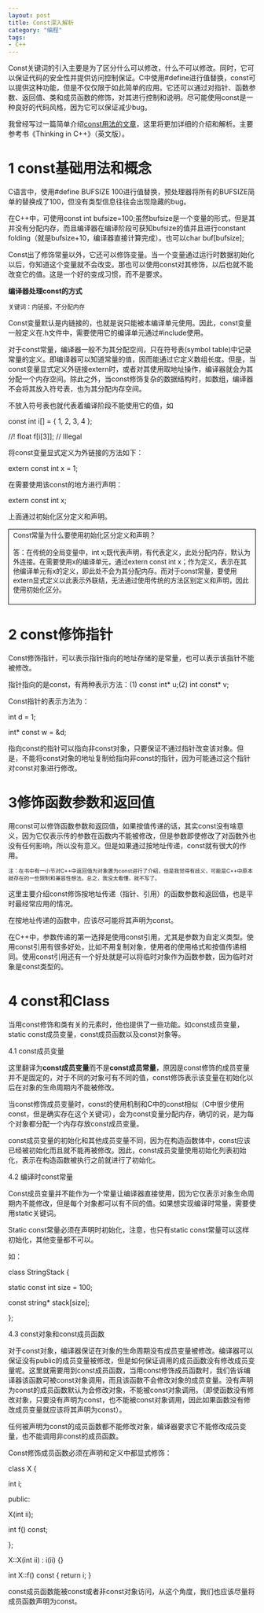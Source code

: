 ```yaml
---
layout: post
title: Const深入解析
category: "编程"
tags:
- C++
---
```

Const关键词的引入主要是为了区分什么可以修改，什么不可以修改。同时，它可以保证代码的安全性并提供访问控制保证。C中使用#define进行值替换，const可以提供这种功能，但是不仅仅限于如此简单的应用。它还可以通过对指针、函数参数、返回值、类和成员函数的修饰，对其进行控制和说明。尽可能使用const是一种良好的代码风格，因为它可以保证减少bug。

我曾经写过一篇简单介绍<a href="http://www.codingart.info/index.php/const/">const用法的文章</a>，这里将更加详细的介绍和解析。主要参考书《Thinking in C++》（英文版）。
<h1>1 const基础用法和概念</h1>
C语言中，使用#define BUFSIZE 100进行值替换，预处理器将所有的BUFSIZE简单的替换成了100，但没有类型信息往往会出现隐藏的bug。

在C++中，可使用const int bufsize=100;虽然bufsize是一个变量的形式，但是其并没有分配内存，而且编译器在编译阶段可获知bufsize的值并且进行constant folding（就是bufsize+10，编译器直接计算完成）。也可以char buf[bufsize];

Const出了修饰常量以外，它还可以修饰变量。当一个变量通过运行时数据初始化以后，你知道这个变量就不会改变。那也可以使用const对其修饰，以后也就不能改变它的值。这是一个好的变成习惯，而不是要求。

<strong>编译器处理const的方式
</strong>

<span style="font-size: 9pt;">关键词：内链接，不分配内存
</span>

Const变量默认是内链接的，也就是说只能被本编译单元使用。因此，const变量一般定义在.h文件中，需要使用它的编译单元通过#include使用。

对于const常量，编译器一般不为其分配空间，只在符号表(symbol table)中记录常量的定义。即编译器可以知道常量的值，因而能通过它定义数组长度。但是，当const变量显式定义外链接extern时，或者对其使用取地址操作，编译器就会为其分配一个内存空间。除此之外，当const修饰复杂的数据结构时，如数组，编译器不会将其放入符号表，也为其分配内存空间。

不放入符号表也就代表着编译阶段不能使用它的值，如

const int i[] = { 1, 2, 3, 4 };

//! float f[i[3]]; // Illegal

将const变量显式定义为外链接的方法如下：

extern const int x = 1;

在需要使用该const的地方进行声明：

extern const int x;

上面通过初始化区分定义和声明。
<div>
<table style="border-collapse: collapse;" border="0"><colgroup> <col style="width: 738px;" /></colgroup>
<tbody valign="top">
<tr>
<td style="padding-left: 9px; padding-right: 9px; border: solid black 0.5pt;"><span style="font-size: 10pt;">Const常量为什么要使用初始化区分定义和声明？
</span>

<span style="font-size: 10pt;">答：在传统的全局变量中，int x;既代表声明，有代表定义，此处分配内存，默认为外连接。在需要使用x的编译单元，通过extern const int x；作为定义，表示在其他编译单元有x的定义，即此处不会为其分配内存。而对于const常量，要使用extern显式定义以此表示外联结，无法通过使用传统的方法区别定义和声明，因此使用初始化区分。</span></td>
</tr>
</tbody>
</table>
</div>
<h1>2 const修饰指针</h1>
Const修饰指针，可以表示指针指向的地址存储的是常量，也可以表示该指针不能被修改。

指针指向的是const，有两种表示方法：(1) const int* u;(2) int const* v;

Const指针的表示方法为：

int d = 1;

int* const w = &amp;d;

指向const的指针可以指向非const对象，只要保证不通过指针改变该对象。但是，不能将const对象的地址复制给指向非const的指针，因为可能通过这个指针对const对象进行修改。
<h1>3修饰函数参数和返回值</h1>
用const可以修饰函数参数和返回值，如果按值传递的话，其实const没有啥意义，因为它仅表示传的参数在函数内不能被修改，但是参数即使修改了对函数外也没有任何影响，所以没有意义。但是如果通过按地址传递，const就有很大的作用。

<span style="font-size: 8pt;">注：在书中有一小节对C++中返回值为对象置为const进行了介绍，但是我觉得有歧义，可能是C++中原本就存在的一些限制和兼容性想法。总之，我没太看懂，就不写了。
</span>

这里主要介绍const修饰按地址传递（指针、引用）的函数参数和返回值，也是平时最经常应用的情况。

在按地址传递的函数中，应该尽可能将其声明为const。

在C++中，参数传递的第一选择是使用const引用，尤其是参数为自定义类型。使用const引用有很多好处，比如不用复制对象，使用者的使用格式和按值传递相同。使用const引用还有一个好处就是可以将临时对象作为函数参数，因为临时对象是const类型的。
<h1>4 const和Class</h1>
当用const修饰和类有关的元素时，他也提供了一些功能。如const成员变量，static const成员变量，const成员函数以及const对象等。

4.1 const成员变量

这里翻译为<strong>const成员变量</strong>而不是<strong>const成员常量</strong>，原因是const修饰的成员变量并不是固定的，对于不同的对象可有不同的值，const修饰表示该变量在初始化以后在对象的生命周期内不能被修改。

当const修饰成员变量时，const的使用机制和C中的const相似（C中很少使用const，但是确实存在这个关键词），会为const变量分配内存，确切的说，是为每个对象都分配一个内存存放const成员变量。

const成员变量的初始化和其他成员变量不同，因为在构造函数体中，const应该已经被初始化而且就不能再被修改。因此，const成员变量使用初始化列表初始化，表示在构造函数被执行之前就进行了初始化。

4.2 编译时const常量

Const成员变量并不能作为一个常量让编译器直接使用，因为它仅表示对象生命周期内不能修改，但是每个对象都可以有不同的值。如果想实现编译时常量，需要使用static关键词。

Static const常量必须在声明时初始化，注意，也只有static const常量可以这样初始化，其他变量都不可以。

如：

class StringStack {

static const int size = 100;

const string* stack[size];

};

4.3 const对象和const成员函数

对于const对象，编译器保证在对象的生命周期没有成员变量被修改。编译器可以保证没有public的成员变量被修改，但是如何保证调用的成员函数没有修改成员变量呢。这里就需要用到const成员函数，当用const修饰成员函数时，我们告诉编译器该函数可被const对象调用，而且该函数不会修改对象的成员变量。没有声明为const的成员函数默认为会修改对象，不能被const对象调用。（即使函数没有修改对象，只要没有声明为const，也不能被const对象调用，因此如果函数没有修改成员变量就应该将其声明为const）。

任何被声明为const的成员函数都不能修改对象，编译器要求它不能修改成员变量，也不能调用非const的成员函数。

Const修饰成员函数必须在声明和定义中都显式修饰：

class X {

int i;

public:

X(int ii);

int f() const;

};

X::X(int ii) : i(ii) {}

int X::f() const { return i; }

const成员函数能被const或者非const对象访问，从这个角度，我们也应该尽量将成员函数声明为const。
